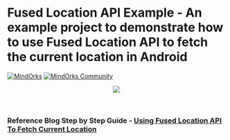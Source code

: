 # Fused Location API Example - An example project to demonstrate how to use Fused Location API to fetch the current location in Android
[![MindOrks](https://img.shields.io/badge/mindorks-opensource-blue.svg)](https://mindorks.com/open-source-projects)
[![MindOrks Community](https://img.shields.io/badge/join-community-blue.svg)](https://mindorks.com/join-community)

<p align="center">
    <img src="https://github.com/MindorksOpenSource/Fused-Location-API-Example/assets/using-gps-location-manager-in-android-android-tutorial-banner.jpg">
</p>
<br>

### Reference Blog Step by Step Guide - [Using Fused Location API To Fetch Current Location](https://blog.mindorks.com/using-gps-location-manager-in-android-android-tutorial)